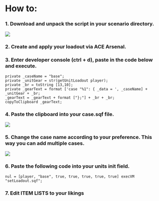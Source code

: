 # How to:

### 1. Download and unpack the script in your scenario directory.
![](https://i.imgur.com/wJcTnCE.png)

### 2. Create and apply your loadout via ACE Arsenal.

### 3. Enter developer console (ctrl + d), paste in the code below and execute.
```sqf
private _caseName = "base"; 
private _unitGear = str(getUnitLoadout player); 
private _br = toString [13,10];  
private _gearText = format ['case "%1": { _data = ', _caseName] + _unitGear + _br;  
_gearText = _gearText + format ["};"] + _br + _br;  
copyToClipboard _gearText;
```
### 4. Paste the clipboard into your case.sqf file.
![](https://i.imgur.com/5ITRG6C.png)

### 5. Change the case name according to your preference. This way you can add multiple cases.
![](https://i.imgur.com/sRqn8UK.png)

### 6. Paste the following code into your units init field.
```sqf
nul = [player, "base", true, true, true, true, true] execVM "setLoadout.sqf";
```
### 7. Edit ITEM LISTS to your likings
